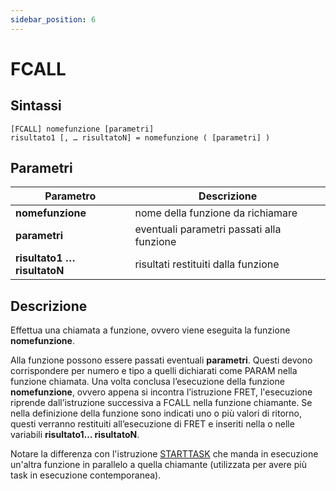 ```yaml
---
sidebar_position: 6
---
```


# FCALL

## Sintassi

  ```
[FCALL] nomefunzione [parametri]
risultato1 [, … risultatoN] = nomefunzione ( [parametri] )

  ```

## Parametri
|Parametro                       | Descrizione                                         |                
|--------------------------------|-----------------------------------------------------|
| **nomefunzione**               | nome della funzione da richiamare                   |    
| **parametri**                  | eventuali parametri passati alla funzione           |    
| **risultato1 … risultatoN**    | risultati restituiti dalla funzione                 |    

## Descrizione
Effettua una chiamata a funzione, ovvero viene eseguita la funzione **nomefunzione**.

Alla funzione possono essere passati eventuali **parametri**. Questi devono corrispondere per numero e tipo a quelli dichiarati come PARAM nella funzione chiamata.
Una volta conclusa l’esecuzione della funzione **nomefunzione**, ovvero appena si incontra l’istruzione FRET, l'esecuzione riprende dall’istruzione successiva a FCALL nella funzione chiamante.
Se nella definizione della funzione sono indicati uno o più valori di ritorno, questi verranno restituiti all’esecuzione di FRET e inseriti nella o nelle variabili **risultato1… risultatoN**. 

Notare la differenza con l'istruzione  [STARTTASK](../Multitasking/starttask.md) che manda in esecuzione un'altra funzione in parallelo a quella chiamante (utilizzata per avere più task in esecuzione contemporanea). 
